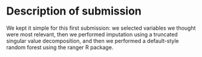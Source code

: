 # Description of submission

We kept it simple for this first submission: we selected variables we thought were most relevant, then we performed imputation using a truncated singular value decomposition, and then we performed a default-style random forest using the ranger R package.

